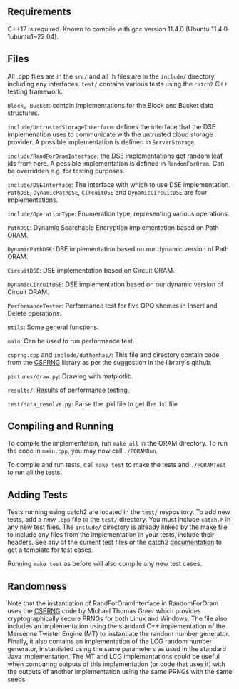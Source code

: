 ## Requirements
C++17 is required. Known to compile with gcc version 11.4.0 (Ubuntu 11.4.0-1ubuntu1~22.04).

## Files

All .cpp files are in the `src/` and all .h files are in the `include/` directory, including any interfaces. `test/` contains various tests using the `catch2` C++ testing framework. 

`Block, Bucket`: contain implementations for the Block and Bucket data structures.

`include/UntrustedStorageInterface`: defines the interface that the DSE implemenation uses to communicate with the untrusted cloud storage provider. A possible implementation is defined in `ServerStorage`.

`include/RandForOramInterface`: the DSE implementations get random leaf ids from here. A possible implementation is defined in `RandomForOram`. Can be overridden e.g. for testing purposes.

`include/DSEInterface`: The interface with which to use DSE implementation. `PathDSE`, `DynamicPathDSE`, `CircuitDSE` and `DynamicCircuitDSE` are four implementations.

`include/OperationType`: Enumeration type, representing various operations.

`PathDSE`: Dynamic Searchable Encryption implementation based on Path ORAM.

`DynamicPathDSE`: DSE implementation based on our dynamic version of Path ORAM.

`CircuitDSE`: DSE implementation based on Circuit ORAM.

`DynamicCircuitDSE`: DSE implementation based on our dynamic version of Circuit ORAM.

`PerformanceTester`: Performance test for five OPQ shemes in Insert and Delete operations.

`Utils`: Some general functions.

`main`: Can be used to run performance test.

`csprng.cpp` and `include/duthomhas/`: This file and directory contain code from the [CSPRNG](https://github.com/Duthomhas/CSPRNG) library as per the suggestion in the library's github.

`pictures/draw.py`: Drawing with matplotlib.

`results/`: Results of performance testing.

`test/data_resolve.py`: Parse the .pkl file to get the .txt file

## Compiling and Running 
To compile the implementation, run `make all` in the ORAM directory. To run the code in `main.cpp`, you may now call `./PORAMRun`.

To compile and run tests, call `make test` to make the tests and `./PORAMTest` to run all the tests.


## Adding Tests
Tests running using catch2 are located in the `test/` respository. To add new tests, add a new `.cpp` file to the `test/` directory. You must include `catch.h` in any new test files. The `include/` directory is already linked by the make file, to include any files from the implementation in your tests, include their headers. See any of the current test files or the catch2 [documentation](https://github.com/catchorg/Catch2) to get a template for test cases.

Running `make test` as before will also compile any new test cases.

## Randomness
Note that the instantiation of RandForOramInterface in RandomForOram uses the [CSPRNG](https://github.com/Duthomhas/CSPRNG) code by Michael Thomas Greer which provides cryptographically secure PRNGs for both Linux and Windows. The file also includes an implementation using the standard C++ implementation of the Mersenne Twister Engine (MT) to instantiate the random number generator. Finally, it also contains an implementation of the LCG random number generator, instantiated using the same parameters as used in the standard Java implementation. The MT and LCG implementations could be useful when comparing outputs of this implementation (or code that uses it) with the outputs of another implementation using the same PRNGs with the same seeds. 
